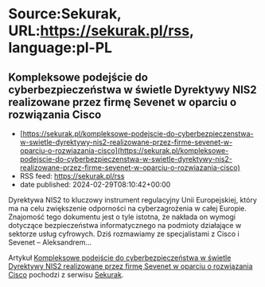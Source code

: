 # Source:Sekurak, URL:https://sekurak.pl/rss, language:pl-PL

## Kompleksowe podejście do cyberbezpieczeństwa w świetle Dyrektywy NIS2 realizowane przez firmę Sevenet w oparciu o rozwiązania Cisco
 - [https://sekurak.pl/kompleksowe-podejscie-do-cyberbezpieczenstwa-w-swietle-dyrektywy-nis2-realizowane-przez-firme-sevenet-w-oparciu-o-rozwiazania-cisco](https://sekurak.pl/kompleksowe-podejscie-do-cyberbezpieczenstwa-w-swietle-dyrektywy-nis2-realizowane-przez-firme-sevenet-w-oparciu-o-rozwiazania-cisco)
 - RSS feed: https://sekurak.pl/rss
 - date published: 2024-02-29T08:10:42+00:00

<p>Dyrektywa NIS2 to kluczowy instrument regulacyjny Unii Europejskiej, który ma na celu zwiększenie odporności na cyberzagrożenia w całej Europie. Znajomość tego dokumentu jest o tyle istotna, że nakłada on wymogi dotyczące bezpieczeństwa informatycznego na podmioty działające w sektorze usług cyfrowych. Dziś rozmawiamy ze specjalistami z Cisco i Sevenet – Aleksandrem...</p>
<p>Artykuł <a href="https://sekurak.pl/kompleksowe-podejscie-do-cyberbezpieczenstwa-w-swietle-dyrektywy-nis2-realizowane-przez-firme-sevenet-w-oparciu-o-rozwiazania-cisco/" rel="nofollow">Kompleksowe podejście do cyberbezpieczeństwa w świetle Dyrektywy NIS2 realizowane przez firmę Sevenet w oparciu o rozwiązania Cisco</a> pochodzi z serwisu <a href="https://sekurak.pl" rel="nofollow">Sekurak</a>.</p>

